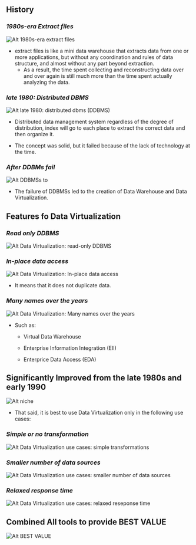 ## **History**

### _1980s-era Extract files_

![Alt 1980s-era extract files](pic/02.jpg)

- extract files is like a mini data warehouse that extracts data from one or more applications, but without any coordination and rules of data structure, and almost without any part beyond extraction.
  - As a result, the time spent collecting and reconstructing data over and over again is still much more than the time spent actually analyzing the data.

### _late 1980: Distributed DBMS_

![Alt late 1980: distributed dbms (DDBMS)](pic/03.jpg)

- Distributed data management system regardless of the degree of distribution, index will go to each place to extract the correct data and then organize it.

- The concept was solid, but it failed because of the lack of technology at the time.

### _After DDBMs fail_

![Alt DDBMSs to](pic/05.jpg)

- The failure of DDBMSs led to the creation of Data Warehouse and Data Virtualization.

## **Features fo Data Virtualization**

### _Read only DDBMS_

![Alt Data Virtualization: read-only DDBMS](pic/06.jpg)

### _In-place data access_

![Alt Data Virtualization: In-place data access](pic/07.jpg)

- It means that it does not duplicate data.

### _Many names over the years_

![Alt Data Virtualization: Many names over the years](pic/08.jpg)

- Such as:

  - Virtual Data Warehouse

  - Enterprise Information Integration (EII)

  - Enterprice Data Access (EDA)

## **Significantly Improved from the late 1980s and early 1990**

![Alt niche](pic/09.jpg)

- That said, it is best to use Data Virtualization only in the following use cases:

### _Simple or no transformation_

![Alt Data Virtualization use cases: simple transformations](pic/10.jpg)

### _Smaller number of data sources_

![Alt Data Virtualization use cases: smaller number of data sources](pic/11.jpg)

### _Relaxed response time_

![Alt Data Virtualization use cases: relaxed reseponse time](pic/12.jpg)

## **Combined All tools to provide BEST VALUE**

![Alt BEST VALUE](pic/13.jpg)
